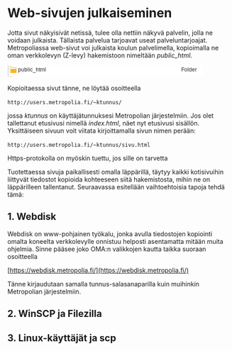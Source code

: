 # Web-sivujen julkaiseminen

Jotta sivut näkyisivät netissä, tulee olla nettiin näkyvä palvelin, jolla ne voidaan julkaista. Tällaista palvelua tarjoavat useat palveluntarjoajat. Metropoliassa web-sivut voi julkaista koulun palvelimella, kopioimalla ne oman verkkolevyn (Z-levy) hakemistoon nimeltään *public_html*. 

![Public_html](pics/public_html.png)

Kopioitaessa sivut tänne, ne löytää osoitteella 

`http://users.metropolia.fi/~ktunnus/`

jossa *ktunnus* on käyttäjätunnuksesi Metropolian järjestelmiin. Jos olet tallettanut etusivusi nimellä *index.html*, näet nyt etusivusi sisällön. Yksittäiseen sivuun voit viitata kirjoittamalla sivun nimen perään:

`http://users.metropolia.fi/~ktunnus/sivu.html`

Https-protokolla on myöskin tuettu, jos sille on tarvetta

Tuotettaessa sivuja paikallisesti omalla läppärillä, täytyy kaikki kotisivuihin liittyvät tiedostot kopioida kohteeseen siitä hakemistosta, mihin ne on läppärilleen tallentanut. Seuraavassa esitellään vaihtoehtoisia tapoja tehdä tämä:

## 1. Webdisk

Webdisk on www-pohjainen työkalu, jonka avulla tiedostojen kopiointi omalta koneelta verkkolevylle onnistuu helposti asentamatta mitään muita ohjelmia. Sinne pääsee joko OMA:n valikkojen kautta taikka suoraan osoitteella

[https://webdisk.metropolia.fi/](https://webdisk.metropolia.fi/)

Tänne kirjaudutaan samalla tunnus-salasanaparilla kuin muihinkin Metropolian järjestelmiin. 

## 2. WinSCP ja Filezilla

## 3. Linux-käyttäjät ja scp